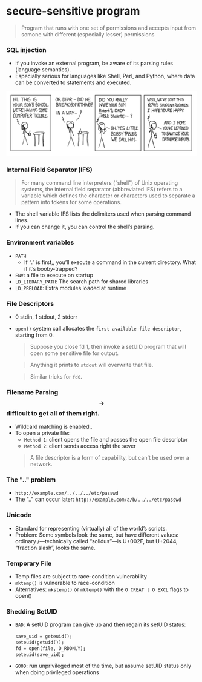 # secure-sensitive program
> Program that runs with one set of permissions and accepts input from somone with different (especially lesser) permissions

### SQL injection
* If you invoke an external program, be aware of its parsing rules (language semantics).
* Especially serious for languages like Shell, Perl, and Python, where data can be converted to statements and executed.

![SQL injection](images/sql_injection.png)

### Internal Field Separator (IFS)
> For many command line interpreters (“shell”) of Unix operating systems, the internal field separator (abbreviated IFS) refers to a variable which defines the character or characters used to separate a pattern into tokens for some operations.

* The shell variable IFS lists the delimiters used when parsing command lines.
* If you can change it, you can control the shell’s parsing.

### Environment variables
* `PATH`
    - If “.” is first,, you’ll execute a command in the current directory. What if it’s booby-trapped?
* `ENV`: a file to execute on startup
* `LD_LIBRARY_PATH`: The search path for shared libraries
* `LD_PRELOAD`: Extra modules loaded at runtime

### File Descriptors
* 0 stdin, 1 stdout, 2 stderr
* `open()` system call allocates the `first available file descriptor`, starting from 0.
    > Suppose you close fd 1, then invoke a setUID program that will open some sensitive file for output.

    > Anything it prints to `stdout` will overwrite that file.
    
    > Similar tricks for `fd0`.

### Filename Parsing $$\rightarrow$$ difficult to get all of them right.
* Wildcard matching is enabled..
* To open a private file:
    - `Method 1`: client opens the file and passes the open file descriptor
    - `Method 2`: client sends access right the sever
    > A file descriptor is a form of capability, but can't be used over a network.

### The ".." problem
* `http://example.com/../../../etc/passwd`
* The ".." can occur later: `http://example.com/a/b/../../etc/passwd`

### Unicode
* Standard for representing (virtually) all of the world’s scripts.
* Problem: Some symbols look the same, but have different values: ordinary /—technically called “solidus”—is U+002F, but U+2044, “fraction slash”, looks the same.

### Temporary File
* Temp files are subject to race-condition vulnerability
* `mktemp()` is vulnerable to race-condition
* Alternatives: `mkstemp()` or `mktemp()` with the `O CREAT | O EXCL` flags to open()

### Shedding SetUID
* `BAD`: A setUID program can give up and then regain its setUID status:
    ```
    save_uid = geteuid();
    seteuid(getuid());
    fd = open(file, O_RDONLY);
    seteuid(save_uid);
    ```
* `GOOD`: run unprivileged most of the time, but assume
setUID status only when doing privileged operations


